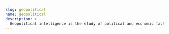 ```yaml
---
slug: geopolitical
name: geopolitical
description: >
  Geopolitical intelligence is the study of political and economic factors that influence international relations`
---
```

